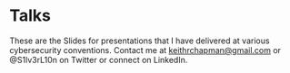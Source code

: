 # Talks
These are the Slides for presentations that I have delivered at various cybersecurity conventions.
Contact me at keithrchapman@gmail.com or @S1lv3rL10n on Twitter or connect on LinkedIn.
